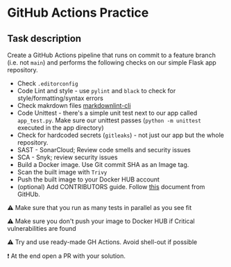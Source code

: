 # GitHub Actions Practice

## Task description

Create a GitHub Actions pipeline that runs on commit to a feature branch (i.e. not `main`) and performs the following checks on our simple Flask app repository.

* Check `.editorconfig`
* Code Lint and style - use `pylint` and `black` to check for style/formatting/syntax errors
* Check makrdown files [markdownlint-cli](https://www.npmjs.com/package/cli-markdown)
* Code Unittest - there's a simple unit test next to our app called `app_test.py`.
Make sure our unittest passes (`python -m unittest` executed in the app directory)
* Check for hardcoded secrets (`gitleaks`) - not just our app but the whole repository.
* SAST - SonarCloud; Review code smells and security issues
* SCA - Snyk; review security issues
* Build a Docker image. Use Git commit SHA as an Image tag.
* Scan the built image with `Trivy`
* Push the built image to your Docker HUB account
* (optional) Add CONTRIBUTORS guide. Follow
[this](https://docs.github.com/en/communities/setting-up-your-project-for-healthy-contributions/setting-guidelines-for-repository-contributors)
 document from GitHUb.

:warning: Make sure that you run as many tests in parallel as you see fit

:warning: Make sure you don't push your image to Docker HUB if Critical vulnerabilities are found

:warning: Try and use ready-made GH Actions. Avoid shell-out if possible

:exclamation: At the end open a PR with your solution.
